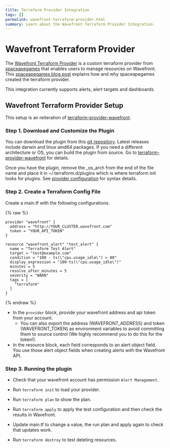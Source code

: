 ```yaml
---
title: Terraform Provider Integration
tags: []
permalink: wavefront-terraform-provider.html
summary: Learn about the Wavefront Terraform Provider Integration.
---
```

# Wavefront Terraform Provider

The [Wavefront Terraform Provider](https://github.com/spaceapegames/terraform-provider-wavefront) is a custom
terraform provider from [spaceapegames](http://www.spaceapegames.com/) that enables users to manage resources
on Wavefront.  This [spaceapegames blog post](https://tech.spaceapegames.com/2017/09/28/building-a-custom-terraform-provider-for-wavefront/)
explains how and why spaceapegames created the terraform provider.

This integration currently supports alerts, alert targets and dashboards.

## Wavefront Terraform Provider Setup

This setup is an reiteration of [terraform-provider-wavefront](https://github.com/spaceapegames/terraform-provider-wavefront).



### Step 1.  Download and Customize the Plugin

You can download the plugin from this [git repository](https://github.com/spaceapegames/terraform-provider-wavefront/releases).
Latest releases include darwin and linux amd64 packages. 
If you need a different architecture or OS, you can build the plugin from source.
Go to [terraform-provider-wavefront](https://github.com/spaceapegames/terraform-provider-wavefront) for details.

Once you have the plugin, remove the _os_arch from the end of the file name and place it in ~/.terraform.d/plugins which is where terraform init looks for plugins.
See [provider configuration](https://www.terraform.io/docs/configuration/providers.html#third-party-plugins) for syntax details.

### Step 2.  Create a Terraform Config File

Create a main.tf with the following configurations.

{% raw %}
```
provider "wavefront" {
  address = "http://YOUR_CLUSTER.wavefront.com"
  token = "YOUR_API_TOKEN"
}

resource "wavefront_alert" "test_alert" {
  name = "Terraform Test Alert"
  target = "test@example.com"
  condition = "100 - ts(\"cpu.usage_idle\") > 80"
  display_expression = "100-ts(\"cpu.usage_idle\")"
  minutes = 5
  resolve_after_minutes = 5
  severity = "WARN"
  tags = [
    "terraform"
  ]
}
```
{% endraw %}

- In the `provider` block, provide your wavefront address and api token from your account.
  - You can also export the address (WAVEFRONT_ADDRESS) and token (WAVEFRONT_TOKEN) as environment variables
to avoid committing them to source control (We highly recommend you to do this for the token!).
- In the resource block, each field corresponds to an alert object field. You use those alert object fields
when creating alerts with the Wavefront API.

### Step 3.  Running the plugin

- Check that your wavefront account has permission `Alert Management`.

- Run `terraform init` to load your provider.

- Run `terraform plan` to show the plan.
 
- Run `terraform apply` to apply the test configuration and then check the results in Wavefront.
 
- Update main.tf to change a value, the run plan and apply again to check that updates work.

- Run `terraform destroy` to test deleting resources.
